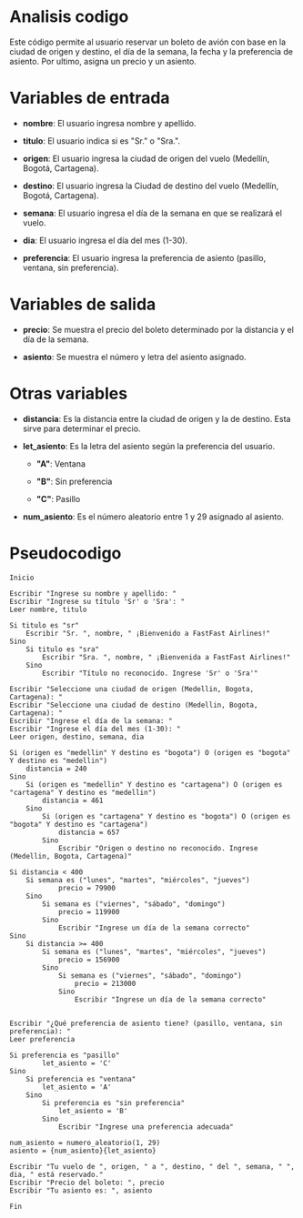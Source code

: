 # Analisis codigo

Este código permite al usuario reservar un boleto de avión con base en la ciudad de origen y destino, el día de la semana, la fecha y la preferencia de asiento. Por ultimo, asigna un precio y un asiento.

# Variables de entrada

- **nombre**: El usuario ingresa nombre y apellido.

- **titulo**: El usuario indica si es "Sr." o "Sra.".

- **origen**: El usuario ingresa la ciudad de origen del vuelo (Medellín, Bogotá, Cartagena).

- **destino**: El usuario ingresa la Ciudad de destino del vuelo (Medellín, Bogotá, Cartagena).

- **semana**: El usuario ingresa  el día de la semana en que se realizará el vuelo.

- **dia**: El usuario ingresa el día del mes (1-30).

- **preferencia**: El usuario ingresa la preferencia de asiento (pasillo, ventana, sin preferencia).

# Variables de salida

- **precio**: Se muestra el precio del boleto determinado por la distancia y el día de la semana.

- **asiento**: Se muestra el número y letra del asiento asignado.

# Otras variables

- **distancia**: Es la distancia entre la ciudad de origen y la de destino. Esta sirve para determinar el precio.

- **let_asiento**: Es la letra del asiento según la preferencia del usuario.

    - **"A"**: Ventana

    - **"B"**: Sin preferencia

    - **"C"**: Pasillo

- **num_asiento**: Es el número aleatorio entre 1 y 29 asignado al asiento.

# Pseudocodigo

```
Inicio  

Escribir "Ingrese su nombre y apellido: "    
Escribir "Ingrese su título 'Sr' o 'Sra': "  
Leer nombre, titulo    
    
Si titulo es "sr"  
    Escribir "Sr. ", nombre, " ¡Bienvenido a FastFast Airlines!"  
Sino
    Si titulo es "sra"  
        Escribir "Sra. ", nombre, " ¡Bienvenida a FastFast Airlines!"  
    Sino  
        Escribir "Título no reconocido. Ingrese 'Sr' o 'Sra'"  
    
Escribir "Seleccione una ciudad de origen (Medellin, Bogota, Cartagena): "       
Escribir "Seleccione una ciudad de destino (Medellin, Bogota, Cartagena): "    
Escribir "Ingrese el día de la semana: "  
Escribir "Ingrese el día del mes (1-30): "  
Leer origen, destino, semana, dia  
      
Si (origen es "medellin" Y destino es "bogota") O (origen es "bogota" Y destino es "medellin")  
    distancia = 240  
Sino
    Si (origen es "medellin" Y destino es "cartagena") O (origen es "cartagena" Y destino es "medellin")  
        distancia = 461  
    Sino
        Si (origen es "cartagena" Y destino es "bogota") O (origen es "bogota" Y destino es "cartagena")  
            distancia = 657  
        Sino  
            Escribir "Origen o destino no reconocido. Ingrese (Medellin, Bogota, Cartagena)"  
 
Si distancia < 400  
    Si semana es ("lunes", "martes", "miércoles", "jueves")  
            precio = 79900  
    Sino
        Si semana es ("viernes", "sábado", "domingo")  
            precio = 119900  
        Sino  
            Escribir "Ingrese un día de la semana correcto"  
Sino
    Si distancia >= 400  
        Si semana es ("lunes", "martes", "miércoles", "jueves")  
            precio = 156900  
        Sino
            Si semana es ("viernes", "sábado", "domingo")  
                precio = 213000  
            Sino  
                Escribir "Ingrese un día de la semana correcto"  
      
  
Escribir "¿Qué preferencia de asiento tiene? (pasillo, ventana, sin preferencia): "  
Leer preferencia  
 
Si preferencia es "pasillo"  
        let_asiento = 'C'  
Sino
    Si preferencia es "ventana"  
        let_asiento = 'A'  
    Sino
        Si preferencia es "sin preferencia"  
            let_asiento = 'B'  
        Sino  
            Escribir "Ingrese una preferencia adecuada"  
 
num_asiento = numero_aleatorio(1, 29)  
asiento = {num_asiento}{let_asiento}  

Escribir "Tu vuelo de ", origen, " a ", destino, " del ", semana, " ", dia, " está reservado."  
Escribir "Precio del boleto: ", precio  
Escribir "Tu asiento es: ", asiento  

Fin
```
